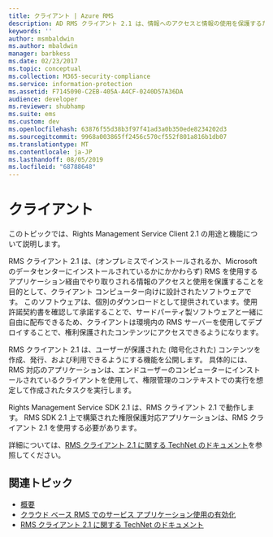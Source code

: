 ```yaml
---
title: クライアント | Azure RMS
description: AD RMS クライアント 2.1 は、情報へのアクセスと情報の使用を保護するために設計されたクライアント コンピューター向けのソフトウェアです
keywords: ''
author: msmbaldwin
ms.author: mbaldwin
manager: barbkess
ms.date: 02/23/2017
ms.topic: conceptual
ms.collection: M365-security-compliance
ms.service: information-protection
ms.assetid: F7145090-C2EB-405A-A4CF-0240D57A36DA
audience: developer
ms.reviewer: shubhamp
ms.suite: ems
ms.custom: dev
ms.openlocfilehash: 63876f55d38b3f97f41ad3a0b350ede8234202d3
ms.sourcegitcommit: 9968a003865ff2456c570cf552f801a816b1db07
ms.translationtype: MT
ms.contentlocale: ja-JP
ms.lasthandoff: 08/05/2019
ms.locfileid: "68788648"
---
```

# <a name="client"></a>クライアント

このトピックでは、Rights Management Service Client 2.1 の用途と機能について説明します。

RMS クライアント 2.1 は、(オンプレミスでインストールされるか、Microsoft のデータセンターにインストールされているかにかかわらず) RMS を使用するアプリケーション経由でやり取りされる情報のアクセスと使用を保護することを目的として、クライアント コンピューター向けに設計されたソフトウェアです。 このソフトウェアは、個別のダウンロードとして提供されています。使用許諾契約書を確認して承諾することで、サードパーティ製ソフトウェアと一緒に自由に配布できるため、クライアントは環境内の RMS サーバーを使用してデプロイすることで、権利保護されたコンテンツにアクセスできるようになります。

RMS クライアント 2.1 は、ユーザーが保護された (暗号化された) コンテンツを作成、発行、および利用できるようにする機能を公開します。 具体的には、RMS 対応のアプリケーションは、エンドユーザーのコンピューターにインストールされているクライアントを使用して、権限管理のコンテキストでの実行を想定して作成されたタスクを実行します。

Rights Management Service SDK 2.1 は、RMS クライアント 2.1 で動作します。 RMS SDK 2.1 上で構築された権限保護対応アプリケーションは、RMS クライアント 2.1 を使用する必要があります。

詳細については、[RMS クライアント 2.1 に関する TechNet のドキュメント](https://TechNet.Microsoft.Com/library/jj159267(WS.10).aspx)を参照してください。

## <a name="related-topics"></a>関連トピック

* [概要](ad-rms-overview.md)
* [クラウド ベース RMS でのサービス アプリケーション使用の有効化](how-to-use-file-api-with-aadrm-cloud.md)
* [RMS クライアント 2.1 に関する TechNet のドキュメント](https://technet.microsoft.com/library/jj159267(WS.10).aspx)

